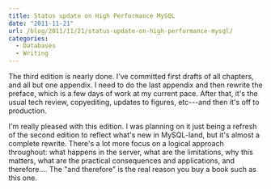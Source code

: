 ```yaml
---
title: Status update on High Performance MySQL
date: "2011-11-21"
url: /blog/2011/11/21/status-update-on-high-performance-mysql/
categories:
  - Databases
  - Writing
---
```

The third edition is nearly done. I've committed first drafts of all chapters, and all but one appendix. I need to do the last appendix and then rewrite the preface, which is a few days of work at my current pace. After that, it's the usual tech review, copyediting, updates to figures, etc---and then it's off to production.

I'm really pleased with this edition. I was planning on it just being a refresh of the second edition to reflect what's new in MySQL-land, but it's almost a complete rewrite. There's a lot more focus on a logical approach throughout: what happens in the server, what are the limitations, why this matters, what are the practical consequences and applications, and therefore.... The "and therefore" is the real reason you buy a book such as this one.


